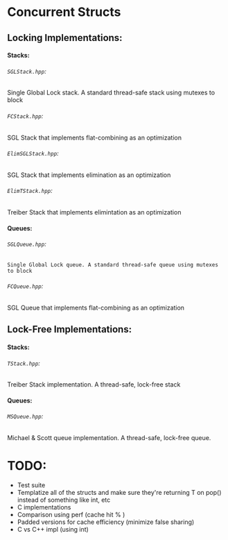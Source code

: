 # Concurrent Structs

## Locking Implementations:

#### Stacks:

###### ``SGLStack.hpp``:

Single Global Lock stack. A standard thread-safe stack using mutexes to block

###### ``FCStack.hpp``:

SGL Stack that implements flat-combining as an optimization

###### ``ElimSGLStack.hpp``:

SGL Stack that implements elimination as an optimization

###### ``ElimTStack.hpp``:

Treiber Stack that implements elimintation as an optimization


#### Queues:

###### ``SGLQueue.hpp``:

    Single Global Lock queue. A standard thread-safe queue using mutexes to block

###### ``FCQueue.hpp``:

SGL Queue that implements flat-combining as an optimization


## Lock-Free Implementations:

#### Stacks:

###### ``TStack.hpp``:

Treiber Stack implementation. A thread-safe, lock-free stack


#### Queues:

###### ``MSQueue.hpp``:

Michael & Scott queue implementation. A thread-safe, lock-free queue.


# TODO:

- Test suite
- Templatize all of the structs and make sure they're returning T on pop() instead of something like int, etc
- C implementations
- Comparison using perf (cache hit % )
- Padded versions for cache efficiency (minimize false sharing)
- C vs C++ impl (using int)
